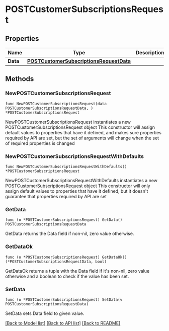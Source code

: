 # POSTCustomerSubscriptionsRequest

## Properties

Name | Type | Description | Notes
------------ | ------------- | ------------- | -------------
**Data** | [**POSTCustomerSubscriptionsRequestData**](POSTCustomerSubscriptionsRequestData.md) |  | 

## Methods

### NewPOSTCustomerSubscriptionsRequest

`func NewPOSTCustomerSubscriptionsRequest(data POSTCustomerSubscriptionsRequestData, ) *POSTCustomerSubscriptionsRequest`

NewPOSTCustomerSubscriptionsRequest instantiates a new POSTCustomerSubscriptionsRequest object
This constructor will assign default values to properties that have it defined,
and makes sure properties required by API are set, but the set of arguments
will change when the set of required properties is changed

### NewPOSTCustomerSubscriptionsRequestWithDefaults

`func NewPOSTCustomerSubscriptionsRequestWithDefaults() *POSTCustomerSubscriptionsRequest`

NewPOSTCustomerSubscriptionsRequestWithDefaults instantiates a new POSTCustomerSubscriptionsRequest object
This constructor will only assign default values to properties that have it defined,
but it doesn't guarantee that properties required by API are set

### GetData

`func (o *POSTCustomerSubscriptionsRequest) GetData() POSTCustomerSubscriptionsRequestData`

GetData returns the Data field if non-nil, zero value otherwise.

### GetDataOk

`func (o *POSTCustomerSubscriptionsRequest) GetDataOk() (*POSTCustomerSubscriptionsRequestData, bool)`

GetDataOk returns a tuple with the Data field if it's non-nil, zero value otherwise
and a boolean to check if the value has been set.

### SetData

`func (o *POSTCustomerSubscriptionsRequest) SetData(v POSTCustomerSubscriptionsRequestData)`

SetData sets Data field to given value.



[[Back to Model list]](../README.md#documentation-for-models) [[Back to API list]](../README.md#documentation-for-api-endpoints) [[Back to README]](../README.md)


